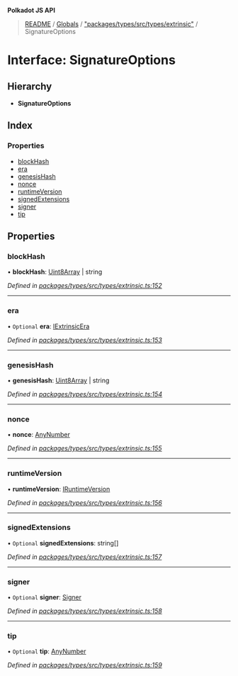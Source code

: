 **Polkadot JS API**

> [README](../README.md) / [Globals](../globals.md) / ["packages/types/src/types/extrinsic"](../modules/_packages_types_src_types_extrinsic_.md) / SignatureOptions

# Interface: SignatureOptions

## Hierarchy

* **SignatureOptions**

## Index

### Properties

* [blockHash](_packages_types_src_types_extrinsic_.signatureoptions.md#blockhash)
* [era](_packages_types_src_types_extrinsic_.signatureoptions.md#era)
* [genesisHash](_packages_types_src_types_extrinsic_.signatureoptions.md#genesishash)
* [nonce](_packages_types_src_types_extrinsic_.signatureoptions.md#nonce)
* [runtimeVersion](_packages_types_src_types_extrinsic_.signatureoptions.md#runtimeversion)
* [signedExtensions](_packages_types_src_types_extrinsic_.signatureoptions.md#signedextensions)
* [signer](_packages_types_src_types_extrinsic_.signatureoptions.md#signer)
* [tip](_packages_types_src_types_extrinsic_.signatureoptions.md#tip)

## Properties

### blockHash

•  **blockHash**: [Uint8Array](../classes/_packages_types_src_codec_raw_.raw.md#uint8array) \| string

*Defined in [packages/types/src/types/extrinsic.ts:152](https://github.com/polkadot-js/api/blob/c27e41be3/packages/types/src/types/extrinsic.ts#L152)*

___

### era

• `Optional` **era**: [IExtrinsicEra](_packages_types_src_types_extrinsic_.iextrinsicera.md)

*Defined in [packages/types/src/types/extrinsic.ts:153](https://github.com/polkadot-js/api/blob/c27e41be3/packages/types/src/types/extrinsic.ts#L153)*

___

### genesisHash

•  **genesisHash**: [Uint8Array](../classes/_packages_types_src_codec_raw_.raw.md#uint8array) \| string

*Defined in [packages/types/src/types/extrinsic.ts:154](https://github.com/polkadot-js/api/blob/c27e41be3/packages/types/src/types/extrinsic.ts#L154)*

___

### nonce

•  **nonce**: [AnyNumber](../modules/_packages_types_src_types_helpers_.md#anynumber)

*Defined in [packages/types/src/types/extrinsic.ts:155](https://github.com/polkadot-js/api/blob/c27e41be3/packages/types/src/types/extrinsic.ts#L155)*

___

### runtimeVersion

•  **runtimeVersion**: [IRuntimeVersion](_packages_types_src_types_interfaces_.iruntimeversion.md)

*Defined in [packages/types/src/types/extrinsic.ts:156](https://github.com/polkadot-js/api/blob/c27e41be3/packages/types/src/types/extrinsic.ts#L156)*

___

### signedExtensions

• `Optional` **signedExtensions**: string[]

*Defined in [packages/types/src/types/extrinsic.ts:157](https://github.com/polkadot-js/api/blob/c27e41be3/packages/types/src/types/extrinsic.ts#L157)*

___

### signer

• `Optional` **signer**: [Signer](_packages_types_src_types_extrinsic_.signer.md)

*Defined in [packages/types/src/types/extrinsic.ts:158](https://github.com/polkadot-js/api/blob/c27e41be3/packages/types/src/types/extrinsic.ts#L158)*

___

### tip

• `Optional` **tip**: [AnyNumber](../modules/_packages_types_src_types_helpers_.md#anynumber)

*Defined in [packages/types/src/types/extrinsic.ts:159](https://github.com/polkadot-js/api/blob/c27e41be3/packages/types/src/types/extrinsic.ts#L159)*
